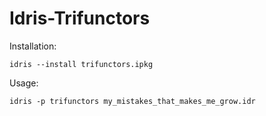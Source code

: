 # Idris-Trifunctors

Installation:

```shell script
idris --install trifunctors.ipkg
```

Usage:
```shell script
idris -p trifunctors my_mistakes_that_makes_me_grow.idr
```
